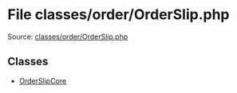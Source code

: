 File classes/order/OrderSlip.php
=========

Source: [classes/order/OrderSlip.php](https://github.com/PrestaShop/PrestaShop/blob/1.6.0.2/classes/order/OrderSlip.php)


Classes
-------

* [OrderSlipCore](class.OrderSlipCore.md)

